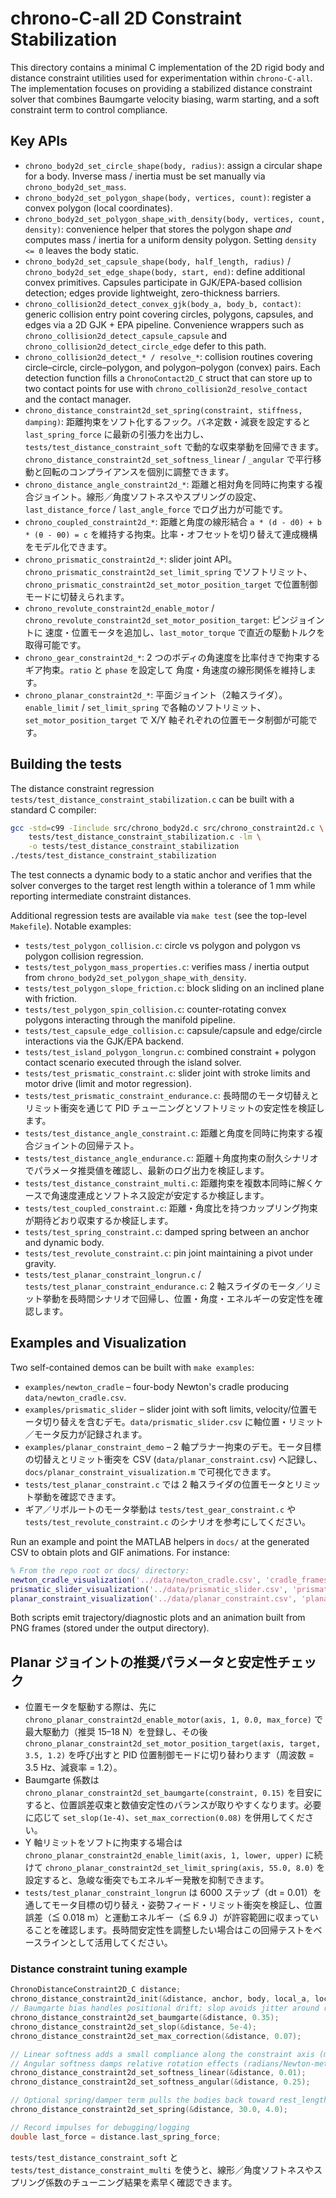 # chrono-C-all 2D Constraint Stabilization

This directory contains a minimal C implementation of the 2D rigid body and distance
constraint utilities used for experimentation within `chrono-C-all`.  The
implementation focuses on providing a stabilized distance constraint solver that
combines Baumgarte velocity biasing, warm starting, and a soft constraint term to
control compliance.

## Key APIs

- `chrono_body2d_set_circle_shape(body, radius)`: assign a circular shape for a body.  Inverse
  mass / inertia must be set manually via `chrono_body2d_set_mass`.
- `chrono_body2d_set_polygon_shape(body, vertices, count)`: register a convex polygon (local coordinates).
- `chrono_body2d_set_polygon_shape_with_density(body, vertices, count, density)`: convenience helper that
  stores the polygon shape _and_ computes mass / inertia for a uniform density polygon.  Setting `density <= 0`
  leaves the body static.
- `chrono_body2d_set_capsule_shape(body, half_length, radius)` / `chrono_body2d_set_edge_shape(body, start, end)`:
  define additional convex primitives.  Capsules participate in GJK/EPA-based collision detection; edges provide
  lightweight, zero-thickness barriers.
- `chrono_collision2d_detect_convex_gjk(body_a, body_b, contact)`: generic collision entry point covering circles,
  polygons, capsules, and edges via a 2D GJK + EPA pipeline.  Convenience wrappers such as
  `chrono_collision2d_detect_capsule_capsule` and `chrono_collision2d_detect_circle_edge` defer to this path.
- `chrono_collision2d_detect_* / resolve_*`: collision routines covering circle–circle, circle–polygon, and
  polygon–polygon (convex) pairs.  Each detection function fills a `ChronoContact2D_C` struct that can store up
  to two contact points for use with `chrono_collision2d_resolve_contact` and the contact manager.
- `chrono_distance_constraint2d_set_spring(constraint, stiffness, damping)`: 距離拘束をソフト化するフック。バネ定数・減衰を設定すると `last_spring_force` に最新の引張力を出力し、`tests/test_distance_constraint_soft` で動的な収束挙動を回帰できます。`chrono_distance_constraint2d_set_softness_linear` / `_angular` で平行移動と回転のコンプライアンスを個別に調整できます。
- `chrono_distance_angle_constraint2d_*`: 距離と相対角を同時に拘束する複合ジョイント。線形／角度ソフトネスやスプリングの設定、`last_distance_force` / `last_angle_force` でログ出力が可能です。
- `chrono_coupled_constraint2d_*`: 距離と角度の線形結合 `a * (d - d0) + b * (θ - θ0) = c` を維持する拘束。比率・オフセットを切り替えて連成機構をモデル化できます。
- `chrono_prismatic_constraint2d_*`: slider joint API。`chrono_prismatic_constraint2d_set_limit_spring` でソフトリミット、
  `chrono_prismatic_constraint2d_set_motor_position_target` で位置制御モードに切替えられます。
- `chrono_revolute_constraint2d_enable_motor` / `chrono_revolute_constraint2d_set_motor_position_target`: ピンジョイントに
  速度・位置モータを追加し、`last_motor_torque` で直近の駆動トルクを取得可能です。
- `chrono_gear_constraint2d_*`: 2 つのボディの角速度を比率付きで拘束するギア拘束。`ratio` と `phase` を設定して
  角度・角速度の線形関係を維持します。
- `chrono_planar_constraint2d_*`: 平面ジョイント（2軸スライダ）。`enable_limit` / `set_limit_spring` で各軸のソフトリミット、
  `set_motor_position_target` で X/Y 軸それぞれの位置モータ制御が可能です。

## Building the tests

The distance constraint regression `tests/test_distance_constraint_stabilization.c` can be built with a standard C compiler:

```bash
gcc -std=c99 -Iinclude src/chrono_body2d.c src/chrono_constraint2d.c \
    tests/test_distance_constraint_stabilization.c -lm \
    -o tests/test_distance_constraint_stabilization
./tests/test_distance_constraint_stabilization
```

The test connects a dynamic body to a static anchor and verifies that the solver
converges to the target rest length within a tolerance of 1 mm while reporting
intermediate constraint distances.

Additional regression tests are available via `make test` (see the top-level `Makefile`).  Notable examples:

- `tests/test_polygon_collision.c`: circle vs polygon and polygon vs polygon collision regression.
- `tests/test_polygon_mass_properties.c`: verifies mass / inertia output from `chrono_body2d_set_polygon_shape_with_density`.
- `tests/test_polygon_slope_friction.c`: block sliding on an inclined plane with friction.
- `tests/test_polygon_spin_collision.c`: counter-rotating convex polygons interacting through the manifold pipeline.
- `tests/test_capsule_edge_collision.c`: capsule/capsule and edge/circle interactions via the GJK/EPA backend.
- `tests/test_island_polygon_longrun.c`: combined constraint + polygon contact scenario executed through the island solver.
- `tests/test_prismatic_constraint.c`: slider joint with stroke limits and motor drive (limit and motor regression).
- `tests/test_prismatic_constraint_endurance.c`: 長時間のモータ切替えとリミット衝突を通じて PID チューニングとソフトリミットの安定性を検証します。
- `tests/test_distance_angle_constraint.c`: 距離と角度を同時に拘束する複合ジョイントの回帰テスト。
- `tests/test_distance_angle_endurance.c`: 距離＋角度拘束の耐久シナリオでパラメータ推奨値を確認し、最新のログ出力を検証します。
- `tests/test_distance_constraint_multi.c`: 距離拘束を複数本同時に解くケースで角速度連成とソフトネス設定が安定するか検証します。
- `tests/test_coupled_constraint.c`: 距離・角度比を持つカップリング拘束が期待どおり収束するか検証します。
- `tests/test_spring_constraint.c`: damped spring between an anchor and dynamic body.
- `tests/test_revolute_constraint.c`: pin joint maintaining a pivot under gravity.
- `tests/test_planar_constraint_longrun.c` / `tests/test_planar_constraint_endurance.c`: 2 軸スライダのモータ／リミット挙動を長時間シナリオで回帰し、位置・角度・エネルギーの安定性を確認します。

## Examples and Visualization

Two self-contained demos can be built with `make examples`:

- `examples/newton_cradle` – four-body Newton's cradle producing `data/newton_cradle.csv`.
- `examples/prismatic_slider` – slider joint with soft limits, velocity/位置モータ切り替えを含むデモ。`data/prismatic_slider.csv` に軸位置・リミット／モータ反力が記録されます。
- `examples/planar_constraint_demo` – 2 軸プラナー拘束のデモ。モータ目標の切替えとリミット衝突を CSV (`data/planar_constraint.csv`) へ記録し、`docs/planar_constraint_visualization.m` で可視化できます。
- `tests/test_planar_constraint.c` では 2 軸スライダの位置モータとリミット挙動を確認できます。
- ギア／リボルートのモータ挙動は `tests/test_gear_constraint.c` や `tests/test_revolute_constraint.c` のシナリオを参考にしてください。

Run an example and point the MATLAB helpers in `docs/` at the generated CSV to obtain plots and GIF animations.  For instance:

```matlab
% From the repo root or docs/ directory:
newton_cradle_visualization('../data/newton_cradle.csv', 'cradle_frames');
prismatic_slider_visualization('../data/prismatic_slider.csv', 'prismatic_frames');
planar_constraint_visualization('../data/planar_constraint.csv', 'planar_frames');
```

Both scripts emit trajectory/diagnostic plots and an animation built from PNG frames (stored under the output directory).

## Planar ジョイントの推奨パラメータと安定性チェック

- 位置モータを駆動する際は、先に `chrono_planar_constraint2d_enable_motor(axis, 1, 0.0, max_force)` で最大駆動力（推奨 15–18 N）を登録し、その後 `chrono_planar_constraint2d_set_motor_position_target(axis, target, 3.5, 1.2)` を呼び出すと PID 位置制御モードに切り替わります（周波数 = 3.5 Hz、減衰率 = 1.2）。
- Baumgarte 係数は `chrono_planar_constraint2d_set_baumgarte(constraint, 0.15)` を目安にすると、位置誤差収束と数値安定性のバランスが取りやすくなります。必要に応じて `set_slop(1e-4)`、`set_max_correction(0.08)` を併用してください。
- Y 軸リミットをソフトに拘束する場合は `chrono_planar_constraint2d_enable_limit(axis, 1, lower, upper)` に続けて `chrono_planar_constraint2d_set_limit_spring(axis, 55.0, 8.0)` を設定すると、急峻な衝突でもエネルギー発散を抑制できます。
- `tests/test_planar_constraint_longrun` は 6000 ステップ（dt = 0.01）を通してモータ目標の切り替え・姿勢フィード・リミット衝突を検証し、位置誤差（≦ 0.018 m）と運動エネルギー（≦ 6.9 J）が許容範囲に収まっていることを確認します。長時間安定性を調整したい場合はこの回帰テストをベースラインとして活用してください。
### Distance constraint tuning example

```c
ChronoDistanceConstraint2D_C distance;
chrono_distance_constraint2d_init(&distance, anchor, body, local_a, local_b, rest);
// Baumgarte bias handles positional drift; slop avoids jitter around rest length
chrono_distance_constraint2d_set_baumgarte(&distance, 0.35);
chrono_distance_constraint2d_set_slop(&distance, 5e-4);
chrono_distance_constraint2d_set_max_correction(&distance, 0.07);

// Linear softness adds a small compliance along the constraint axis (meters/Newton)
// Angular softness damps relative rotation effects (radians/Newton-meter)
chrono_distance_constraint2d_set_softness_linear(&distance, 0.01);
chrono_distance_constraint2d_set_softness_angular(&distance, 0.25);

// Optional spring/damper term pulls the bodies back toward rest_length
chrono_distance_constraint2d_set_spring(&distance, 30.0, 4.0);

// Record impulses for debugging/logging
double last_force = distance.last_spring_force;
```

`tests/test_distance_constraint_soft` と `tests/test_distance_constraint_multi` を使うと、線形／角度ソフトネスやスプリング係数のチューニング結果を素早く確認できます。
